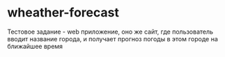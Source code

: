 # wheather-forecast
Тестовое задание - web приложение, оно же сайт, где пользователь вводит название города, и получает прогноз погоды в этом городе на ближайшее время
